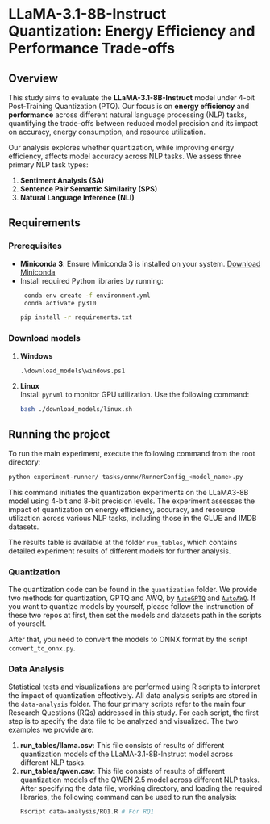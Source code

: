 # LLaMA-3.1-8B-Instruct Quantization: Energy Efficiency and Performance Trade-offs

## Overview
This study aims to evaluate the **LLaMA-3.1-8B-Instruct** model under 4-bit Post-Training Quantization (PTQ). Our focus is on **energy efficiency** and **performance** across different natural language processing (NLP) tasks, quantifying the trade-offs between reduced model precision and its impact on accuracy, energy consumption, and resource utilization.

Our analysis explores whether quantization, while improving energy efficiency, affects model accuracy across NLP tasks. We assess three primary NLP task types:
1. **Sentiment Analysis (SA)**
2. **Sentence Pair Semantic Similarity (SPS)**
3. **Natural Language Inference (NLI)**

## Requirements

### Prerequisites
- **Miniconda 3**: Ensure Miniconda 3 is installed on your system. [Download Miniconda](https://docs.anaconda.com/miniconda/)
- Install required Python libraries by running:
  ```bash
   conda env create -f environment.yml
   conda activate py310
  ```
  ```bash
  pip install -r requirements.txt
  ```

### Download models 
1. **Windows**  
   ```
   .\download_models\windows.ps1
   ```

2. **Linux**  
   Install `pynvml` to monitor GPU utilization. Use the following command:
   ```bash
   bash ./download_models/linux.sh
   ```

## Running the project

To run the main experiment, execute the following command from the root directory:
   ```bash
   python experiment-runner/ tasks/onnx/RunnerConfig_<model_name>.py
   ```
This command initiates the quantization experiments on the LLaMA3-8B model using 4-bit and 8-bit precision levels. The experiment assesses the impact of quantization on energy efficiency, accuracy, and resource utilization across various NLP tasks, including those in the GLUE and IMDB datasets.

The results table is available at the folder `run_tables`, which contains detailed experiment results of different models for further analysis.

### Quantization
The quantization code can be found in the `quantization` folder. We provide two methods for quantization, GPTQ and AWQ, by [```AutoGPTQ```](https://github.com/AutoGPTQ/AutoGPTQ) and [```AutoAWQ```](https://github.com/casper-hansen/AutoAWQ). If you want to quantize models by yourself, please follow the instrunction of these two repos at first, then set the models and datasets path in the scripts of yourself.

After that, you need to convert the models to ONNX format by the script ```convert_to_onnx.py```.

### Data Analysis
Statistical tests and visualizations are performed using R scripts to interpret the impact of quantization effectively. All data analysis scripts are stored in the `data-analysis` folder. The four primary scripts refer to the main four Research Questions (RQs) addressed in this study.
For each script, the first step is to specify the data file to be analyzed and visualized. The two examples we provide are:
1. **run_tables/llama.csv**: This file consists of results of different quantization models of the LLaMA-3.1-8B-Instruct model across different NLP tasks.
2. **run_tables/qwen.csv**: This file consists of results of different quantization models of the QWEN 2.5 model across different NLP tasks.
After specifying the data file, working directory, and loading the required libraries, the following command can be used to run the analysis:
   ```bash
   Rscript data-analysis/RQ1.R # For RQ1
   ```
